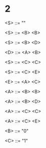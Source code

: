 # 2

\<S> ::= ""

\<S> ::= \<B> \<B>

\<S> ::= \<B> \<D>

\<D> ::= \<A> \<B>

\<S> ::= \<C> \<C>

\<S> ::= \<C> \<E>

\<E> ::= \<A> \<C>

\<A> ::= \<B> \<B>

\<A> ::= \<B> \<D>

\<A> ::= \<C> \<C>

\<A> ::= \<C> \<E>

\<B> ::= "0"

\<C> ::= "1"
